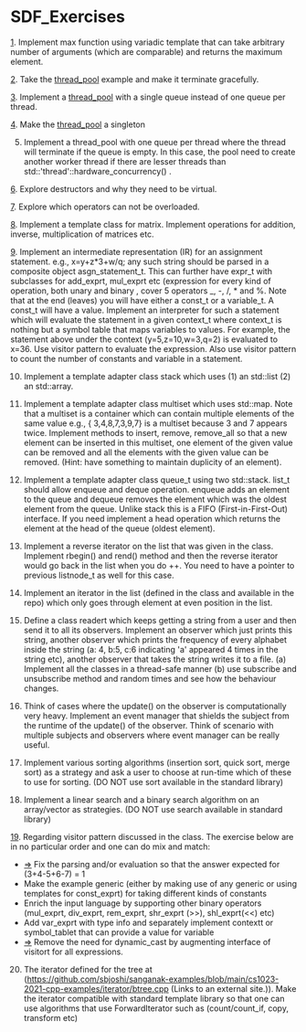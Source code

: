 # SDF_Exercises

[1](https://github.com/Geetha495/SDF_Exercises/tree/main/Ex01).    Implement max function using variadic template that can take arbitrary number of arguments (which are comparable) and returns the maximum element.

[2](https://github.com/Geetha495/SDF_Exercises/tree/main/Ex02). Take the [thread_pool](https://github.com/sbjoshi/sanganak-examples/tree/main/cs1023-2021-cpp-examples/thread_pool) example and make it terminate gracefully.

[3](https://github.com/Geetha495/SDF_Exercises/tree/main/Ex03). Implement a [thread_pool](https://github.com/sbjoshi/sanganak-examples/tree/main/cs1023-2021-cpp-examples/thread_pool) with a single queue instead of one queue per thread.

[4](https://github.com/Geetha495/SDF_Exercises/tree/main/Ex04). Make the [thread_pool](https://github.com/sbjoshi/sanganak-examples/tree/main/cs1023-2021-cpp-examples/thread_pool) a singleton

5. Implement a thread_pool with one queue per thread where the thread will terminate if the queue is empty. In this case, the pool need to create another worker thread if there are lesser threads than std::'thread'::hardware_concurrency() .

[6](https://github.com/Geetha495/SDF_Exercises/tree/main/Ex06). Explore destructors and why they need to be virtual.

[7](https://github.com/Geetha495/SDF_Exercises/tree/main/Ex07). Explore which operators can not be overloaded.

[8](https://github.com/Geetha495/SDF_Exercises/tree/main/Ex08). Implement a template class for matrix. Implement operations for addition, inverse, multiplication of matrices etc.

[9](https://github.com/Geetha495/SDF_Exercises/tree/main/Ex09). Implement an intermediate representation (IR) for an assignment statement. e.g., x=y+z*3+w/q; any such string should be parsed in a composite object asgn_statement_t. This can further have expr_t with subclasses for add_exprt, mul_exprt etc (expression for every kind of operation, both unary and binary , cover 5 operators _, -, /, * and %. Note that at the end (leaves) you will have either a const_t or a variable_t. A const_t will have a value. Implement an interpreter for such a statement which will evaluate the statement in a given context_t where context_t is nothing but a symbol table that maps variables to values. For example, the statement above under the context (y=5,z=10,w=3,q=2) is evaluated to x=36. Use visitor pattern to evaluate the expression. Also use visitor pattern to count the number of constants and variable in a statement.

10. Implement a template adapter class stack which uses (1) an std::list (2) an std::array.

11. Implement a template adapter class multiset which uses std::map. Note that a multiset is a container which can contain multiple elements of the same value e.g., { 3,4,8,7,3,9,7} is a multiset because 3 and 7 appears twice. Implement methods to insert, remove, remove_all so that a new element can be inserted in this multiset, one element of the given value can be removed and all the elements with the given value can be removed. (Hint: have something to maintain duplicity of an element).

12. Implement a template adapter class queue_t using two std::stack. list_t should allow enqueue and deque operation. enqueue adds an element to the queue and dequeue removes the element which was the oldest element from the queue. Unlike stack this is a FIFO (First-in-First-Out) interface. If you need implement a head operation which returns the element at the head of the queue (oldest element).

13. Implement a reverse iterator on the list that was given in the class. Implement rbegin() and rend() method and then the reverse iterator would go back in the list when you do ++. You need to have a pointer to previous listnode_t as well for this case.

14. Implement an iterator in the list (defined in the class and available in the repo) which only goes through element at even position in the list.

15. Define a class readert which keeps getting a string from a user and then send it to all its observers. Implement an observer which just prints this string, another observer which prints the frequency of every alphabet inside the string (a: 4, b:5, c:6 indicating 'a' appeared 4 times in the string etc), another observer that takes the string writes it to a file. (a) Implement all the classes in a thread-safe manner (b) use subscribe and unsubscribe method and random times and see how the behaviour changes.

16. Think of cases where the update() on the observer is computationally very heavy. Implement an event manager that shields the subject from the runtime of the update() of the observer. Think of scenario with multiple subjects and observers where event manager can be really useful.

17. Implement various sorting algorithms (insertion sort, quick sort, merge sort) as a strategy and ask a user to choose at run-time which of these to use for sorting. (DO NOT use sort available in the standard library)

18. Implement a linear search and a binary search algorithm on an array/vector as strategies. (DO NOT use search available in standard library)

[19](https://github.com/Geetha495/SDF_Exercises/tree/main/Ex19). Regarding visitor pattern discussed in the class. The exercise below are in no particular order and one can do mix and match:
  - [=>](https://github.com/Geetha495/SDF_Exercises/blob/main/Ex19/a.cpp) Fix the parsing and/or evaluation so that the answer expected for (3+4-5+6-7) = 1
  - Make the example generic (either by making use of any generic or using templates for const_exprt) for taking different kinds of constants
  - Enrich the input language by supporting other binary operators (mul_exprt, div_exprt, rem_exprt, shr_exprt (>>), shl_exprt(<<) etc)
  - Add var_exprt with type info and separately implement contextt or symbol_tablet that can provide a value for variable
  - [=>](https://github.com/Geetha495/SDF_Exercises/blob/main/Ex19/e.cpp) Remove the need for dynamic_cast by augmenting interface of visitort for all expressions.

20. The iterator defined for the tree at (https://github.com/sbjoshi/sanganak-examples/blob/main/cs1023-2021-cpp-examples/iterator/btree.cpp (Links to an external site.)). Make the iterator compatible with standard template library so that one can use algorithms that use ForwardIterator such as (count/count_if, copy, transform etc)
